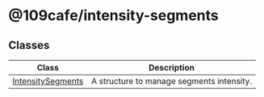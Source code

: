 # @109cafe/intensity-segments

## Classes

| Class | Description |
| ------ | ------ |
| [IntensitySegments](Class.IntensitySegments.md) | A structure to manage segments intensity. |
